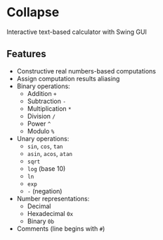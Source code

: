 # Collapse

Interactive text-based calculator with Swing GUI

## Features

- Constructive real numbers-based computations
- Assign computation results aliasing
- Binary operations:
  - Addition `+`
  - Subtraction `-`
  - Multiplication `*`
  - Division `/`
  - Power `^`
  - Modulo `%`
- Unary operations:
  - `sin`, `cos`, `tan`
  - `asin`, `acos`, `atan`
  - `sqrt`
  - `log` (base 10)
  - `ln`
  - `exp`
  - `-` (negation)
- Number representations:
  - Decimal
  - Hexadecimal `0x`
  - Binary `0b`
- Comments (line begins with `#`)

